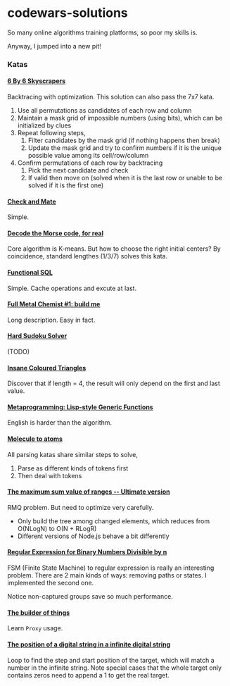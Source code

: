 # codewars-solutions

So many online algorithms training platforms, so poor my skills is.

Anyway, I jumped into a new pit!

### Katas

#### [6 By 6 Skyscrapers](https://www.codewars.com/kata/6-by-6-skyscrapers)

Backtracing with optimization. This solution can also pass the 7x7 kata.

1. Use all permutations as candidates of each row and column
1. Maintain a mask grid of impossible numbers (using bits), which can be initialized by clues
1. Repeat following steps,
    1. Filter candidates by the mask grid (if nothing happens then break)
    1. Update the mask grid and try to confirm numbers if it is the unique possible value among its cell/row/column
1. Confirm permutations of each row by backtracing
    1. Pick the next candidate and check
    1. If valid then move on (solved when it is the last row or unable to be solved if it is the first one)

#### [Check and Mate](https://www.codewars.com/kata/check-and-mate)

Simple.

#### [Decode the Morse code, for real](https://www.codewars.com/kata/decode-the-morse-code-for-real)

Core algorithm is K-means. But how to choose the right initial centers? By coincidence, standard lengthes (1/3/7) solves this kata.

#### [Functional SQL](https://www.codewars.com/kata/functional-sql)

Simple. Cache operations and excute at last.

#### [Full Metal Chemist #1: build me](https://www.codewars.com/kata/5a27ca7ab6cfd70f9300007a)

Long description. Easy in fact.

#### [Hard Sudoku Solver](https://www.codewars.com/kata/hard-sudoku-solver-1)

(TODO)

#### [Insane Coloured Triangles](https://www.codewars.com/kata/5a331ea7ee1aae8f24000175)

Discover that if length = 4, the result will only depend on the first and last value.

#### [Metaprogramming: Lisp-style Generic Functions](https://www.codewars.com/kata/metaprogramming-lisp-style-generic-functions)

English is harder than the algorithm.

#### [Molecule to atoms](https://www.codewars.com/kata/molecule-to-atoms)

All parsing katas share similar steps to solve,

1. Parse as different kinds of tokens first
1. Then deal with tokens

#### [The maximum sum value of ranges -- Ultimate version](https://www.codewars.com/kata/the-maximum-sum-value-of-ranges-ultimate-version)

RMQ problem. But need to optimize very carefully.

- Only build the tree among changed elements, which reduces from O(NLogN) to O(N + RLogR)
- Different versions of Node.js behave a bit differently

#### [Regular Expression for Binary Numbers Divisible by n](https://www.codewars.com/kata/regular-expression-for-binary-numbers-divisible-by-n)

FSM (Finite State Machine) to regular expression is really an interesting problem. There are 2 main kinds of ways: removing paths or states. I implemented the second one.

Notice non-captured groups save so much performance.

#### [The builder of things](https://www.codewars.com/kata/the-builder-of-things)

Learn `Proxy` usage.

#### [The position of a digital string in a infinite digital string](https://www.codewars.com/kata/the-position-of-a-digital-string-in-a-infinite-digital-string)

Loop to find the step and start position of the target, which will match a number in the infinite string. Note special cases that the whole target only contains zeros need to append a 1 to get the real target.
